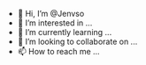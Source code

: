 - 👋 Hi, I’m @Jenvso
- 👀 I’m interested in ...
- 🌱 I’m currently learning ...
- 💞️ I’m looking to collaborate on ...
- 📫 How to reach me ...

<!---
Jenvso/Jenvso is a ✨ special ✨ repository because its `README.md` (this file) appears on your GitHub profile.
You can click the Preview link to take a look at your changes.
--->
